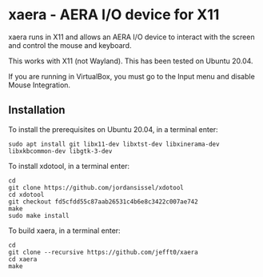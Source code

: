 # xaera - AERA I/O device for X11

xaera runs in X11 and allows an AERA I/O device to interact with the screen and control
the mouse and keyboard.

This works with X11 (not Wayland). This has been tested on Ubuntu 20.04.

If you are running in VirtualBox, you must go to the Input menu and disable Mouse Integration.

## Installation

To install the prerequisites on Ubuntu 20.04, in a terminal enter:

    sudo apt install git libx11-dev libxtst-dev libxinerama-dev libxkbcommon-dev libgtk-3-dev

To install xdotool, in a terminal enter:

    cd
    git clone https://github.com/jordansissel/xdotool
    cd xdotool
    git checkout fd5cfdd55c87aab26531c4b6e8c3422c007ae742
    make
    sudo make install

To build xaera, in a terminal enter:

    cd
    git clone --recursive https://github.com/jefft0/xaera
    cd xaera
    make


